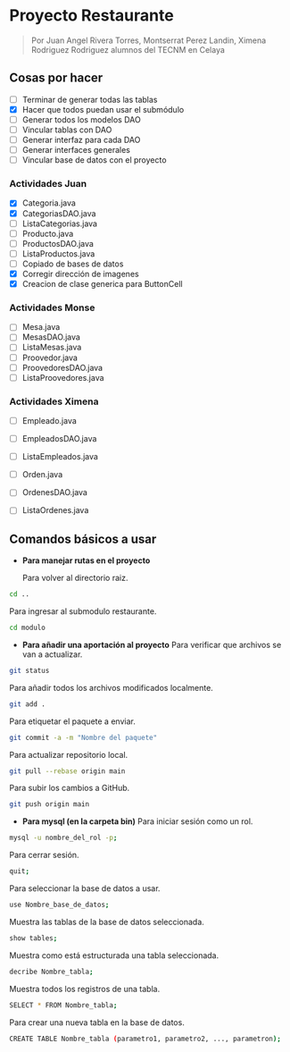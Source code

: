 # Proyecto Restaurante
>Por Juan Angel Rivera Torres, Montserrat Perez Landin, Ximena Rodriguez Rodriguez alumnos del TECNM en Celaya
## Cosas por hacer
- [ ] Terminar de generar todas las tablas
- [x] Hacer que todos puedan usar el submódulo
- [ ] Generar todos los modelos DAO
- [ ] Vincular tablas con DAO
- [ ] Generar interfaz para cada DAO
- [ ] Generar interfaces generales
- [ ] Vincular base de datos con el proyecto

### Actividades Juan
- [x] Categoria.java
- [x] CategoriasDAO.java
- [ ] ListaCategorias.java
- [ ] Producto.java
- [ ] ProductosDAO.java
- [ ] ListaProductos.java
- [ ] Copiado de bases de datos 
- [x] Corregir dirección de imagenes
- [x] Creacion de clase generica para ButtonCell
 
### Actividades Monse
- [ ] Mesa.java
- [ ] MesasDAO.java
- [ ] ListaMesas.java
- [ ] Proovedor.java
- [ ] ProovedoresDAO.java
- [ ] ListaProovedores.java

### Actividades Ximena
- [ ] Empleado.java
- [ ] EmpleadosDAO.java
- [ ] ListaEmpleados.java
- [ ] Orden.java
- [ ] OrdenesDAO.java
- [ ] ListaOrdenes.java


## Comandos básicos a usar
- **Para manejar rutas en el proyecto**


  Para volver al directorio raiz.
```bash
cd ..
```
Para ingresar al submodulo restaurante.
```bash
cd modulo
```

- **Para añadir una aportación al proyecto**
Para verificar que archivos se van a actualizar.
```bash
git status
```
Para añadir todos los archivos modificados localmente.
```bash
git add .
```
Para etiquetar el paquete a enviar.
```bash
git commit -a -m "Nombre del paquete"
```
Para actualizar repositorio local.
```bash
git pull --rebase origin main
```

Para subir los cambios a GitHub.
```bash
git push origin main
```

- **Para mysql (en la carpeta bin)** 
Para iniciar sesión como un rol.
```bash
mysql -u nombre_del_rol -p;
```
Para cerrar sesión.
```bash
quit;
```
Para seleccionar la base de datos a usar.
```bash
use Nombre_base_de_datos;
```
Muestra las tablas de la base de datos seleccionada.
```bash
show tables;
```
Muestra como está estructurada una tabla seleccionada.
```bash
decribe Nombre_tabla;
```
Muestra todos los registros de una tabla.
```bash
SELECT * FROM Nombre_tabla;
```
Para crear una nueva tabla en la base de datos.
```bash
CREATE TABLE Nombre_tabla (parametro1, parametro2, ..., parametron);
```
